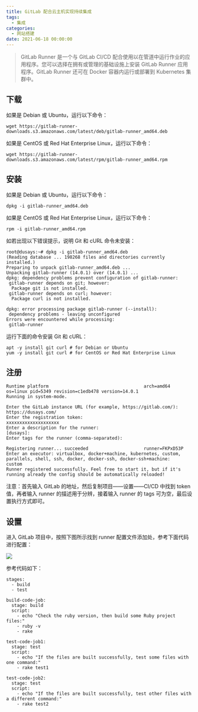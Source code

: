 ```yaml
---
title: GitLab 配合云主机实现持续集成
tags:
  - 集成
categories:
  - 网站搭建
date: 2021-06-18 00:00:00
---
```


> GitLab Runner 是一个与 GitLab CI/CD 配合使用以在管道中运行作业的应用程序。您可以选择在拥有或管理的基础设施上安装 GitLab Runner 应用程序。GitLab Runner 还可在 Docker 容器内运行或部署到 Kubernetes 集群中。 

<!-- more -->

## 下载

如果是 Debian 或 Ubuntu，运行以下命令：

```
wget https://gitlab-runner-downloads.s3.amazonaws.com/latest/deb/gitlab-runner_amd64.deb
```

如果是 CentOS 或 Red Hat Enterprise Linux，运行以下命令：

```
wget https://gitlab-runner-downloads.s3.amazonaws.com/latest/rpm/gitlab-runner_amd64.rpm
```

## 安装

如果是 Debian 或 Ubuntu，运行以下命令：

```
dpkg -i gitlab-runner_amd64.deb
```

如果是 CentOS 或 Red Hat Enterprise Linux，运行以下命令：

```
rpm -i gitlab-runner_amd64.rpm
```

如若出现以下错误提示，说明 Git 和 cURL 命令未安装：

```
root@dusays:~# dpkg -i gitlab-runner_amd64.deb
(Reading database ... 198268 files and directories currently installed.)
Preparing to unpack gitlab-runner_amd64.deb ...
Unpacking gitlab-runner (14.0.1) over (14.0.1) ...
dpkg: dependency problems prevent configuration of gitlab-runner:
 gitlab-runner depends on git; however:
  Package git is not installed.
 gitlab-runner depends on curl; however:
  Package curl is not installed.

dpkg: error processing package gitlab-runner (--install):
 dependency problems - leaving unconfigured
Errors were encountered while processing:
 gitlab-runner
```

运行下面的命令安装 Git 和 cURL：

```
apt -y install git curl # for Debian or Ubuntu
yum -y install git curl # for CentOS or Red Hat Enterprise Linux
```

## 注册

```
Runtime platform                                    arch=amd64 os=linux pid=5349 revision=c1edb478 version=14.0.1
Running in system-mode.                            
                                                   
Enter the GitLab instance URL (for example, https://gitlab.com/):
https://dusays.com/
Enter the registration token:
xxxxxxxxxxxxxxxxxxxx
Enter a description for the runner:
[dusays]: 
Enter tags for the runner (comma-separated):

Registering runner... succeeded                     runner=FKPxD53P
Enter an executor: virtualbox, docker+machine, kubernetes, custom, parallels, shell, ssh, docker, docker-ssh, docker-ssh+machine:
custom
Runner registered successfully. Feel free to start it, but if it's running already the config should be automatically reloaded! 
```

注意：首先输入 GitLab 的地址，然后复制项目——设置——CI/CD 中找到 token 值，再者输入 runner 的描述用于分辨，接着输入 runner 的 tags 可为空，最后设置执行方式即可。

## 设置

进入 GitLab 项目中，按照下图所示找到 runner 配置文件添加处，参考下面代码进行配置：

![](https://cdn.dusays.com/2021/06/353-1.jpg)

参考代码如下：

```
stages:
  - build
  - test

build-code-job:
  stage: build
  script:
    - echo "Check the ruby version, then build some Ruby project files:"
    - ruby -v
    - rake

test-code-job1:
  stage: test
  script:
    - echo "If the files are built successfully, test some files with one command:"
    - rake test1

test-code-job2:
  stage: test
  script:
    - echo "If the files are built successfully, test other files with a different command:"
    - rake test2
```

